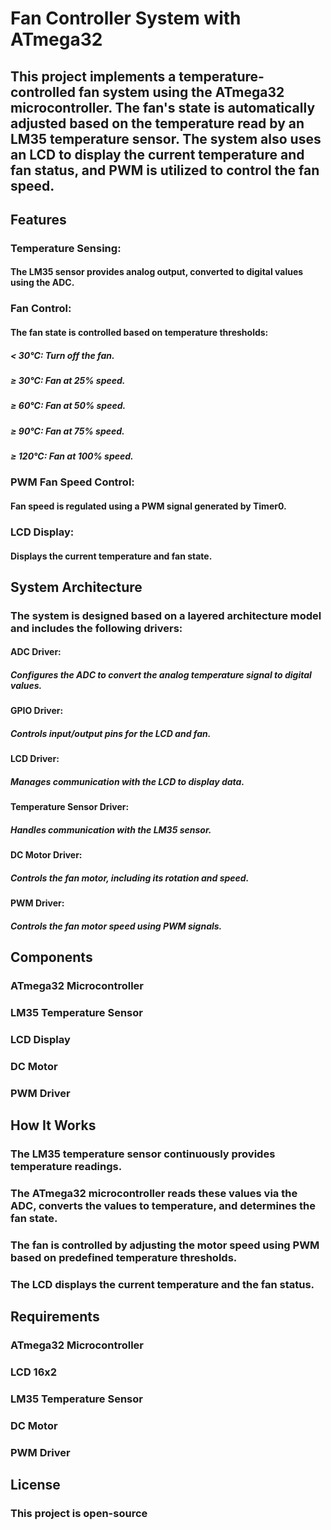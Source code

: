 # Fan Controller System with ATmega32

## This project implements a temperature-controlled fan system using the ATmega32 microcontroller. The fan's state is automatically adjusted based on the temperature read by an LM35 temperature sensor. The system also uses an LCD to display the current temperature and fan status, and PWM is utilized to control the fan speed.

## Features

### Temperature Sensing:

#### The LM35 sensor provides analog output, converted to digital values using the ADC.

### Fan Control:

#### The fan state is controlled based on temperature thresholds:

##### < 30°C: Turn off the fan.

##### ≥ 30°C: Fan at 25% speed.

##### ≥ 60°C: Fan at 50% speed.

##### ≥ 90°C: Fan at 75% speed.

##### ≥ 120°C: Fan at 100% speed.

### PWM Fan Speed Control:

#### Fan speed is regulated using a PWM signal generated by Timer0.

### LCD Display:

#### Displays the current temperature and fan state.

## System Architecture

### The system is designed based on a layered architecture model and includes the following drivers:

#### ADC Driver:

##### Configures the ADC to convert the analog temperature signal to digital values.

#### GPIO Driver:

##### Controls input/output pins for the LCD and fan.

#### LCD Driver:

##### Manages communication with the LCD to display data.

#### Temperature Sensor Driver:

##### Handles communication with the LM35 sensor.

#### DC Motor Driver:

##### Controls the fan motor, including its rotation and speed.

#### PWM Driver:

##### Controls the fan motor speed using PWM signals.

## Components

### ATmega32 Microcontroller

### LM35 Temperature Sensor

### LCD Display

### DC Motor

### PWM Driver

## How It Works

### The LM35 temperature sensor continuously provides temperature readings.

### The ATmega32 microcontroller reads these values via the ADC, converts the values to temperature, and determines the fan state.

### The fan is controlled by adjusting the motor speed using PWM based on predefined temperature thresholds.

### The LCD displays the current temperature and the fan status.

## Requirements

### ATmega32 Microcontroller

### LCD 16x2

### LM35 Temperature Sensor

### DC Motor

### PWM Driver

## License

### This project is open-source
